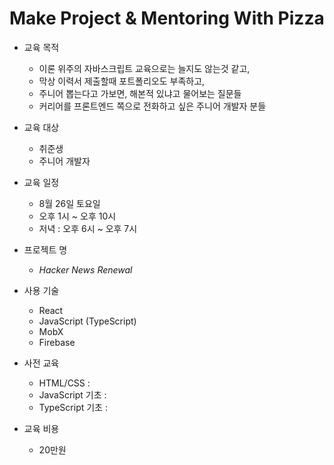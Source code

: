 # Make Project & Mentoring With Pizza

- 교육 목적
  - 이론 위주의 자바스크립트 교육으로는 늘지도 않는것 같고,
  - 막상 이력서 제출할때 포트폴리오도 부족하고,
  - 주니어 뽑는다고 가보면, 해본적 있냐고 물어보는 질문들
  - 커리어를 프론트엔드 쪽으로 전화하고 싶은 주니어 개발자 분들
  
- 교육 대상
  - 취준생
  - 주니어 개발자
  
- 교육 일정
  - 8월 26일 토요일
  - 오후 1시 ~ 오후 10시
  - 저녁 : 오후 6시 ~ 오후 7시
  
- 프로젝트 명
  - *Hacker News Renewal*
  
- 사용 기술
  - React
  - JavaScript (TypeScript)
  - MobX
  - Firebase
  
- 사전 교육
  - HTML/CSS : 
  - JavaScript 기초 : 
  - TypeScript 기초 : 
  
- 교육 비용
  - 20만원
  
